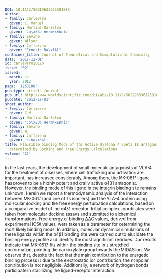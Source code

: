 ```yaml
---
DOI: 10.1142/S0219633612501088
author:
- family: Carlevaro
  given: C. Manuel
- family: Martins-Da-Silva
  given: "Jo\xE3o Herm\xEDnio"
- family: Savino
  given: Wilson
- family: Caffarena
  given: "Ernesto Ra\xFAl"
container_title: Journal of Theoretical and Computational Chemistry
date: '2012-12-01'
id: carlevaro2012b
issue: '02'
issued:
- month: 12
  year: 2012
page: '1250108'
pub_type: article-journal
pub_url: http://www.worldscientific.com/doi/abs/10.1142/S0219633612501088
pubdate: '2012-12-01'
short_author:
- family: Carlevaro
  given: C.M.
- family: Martins-Da-Silva
  given: "Jo\xE3o Herm\xEDnio"
- family: Savino
  given: W.
- family: Caffarena
  given: "E.Ra\xFAl"
title: Plausible binding Mode of the Active $\alpha 4 \beta 1$ antagonist, MK-0617,
  determined by Docking and Free Energy Calculations
volume: '12'
---
```

In the last years, the development of small molecule antagonists of VLA-4 for the treatment of diseases, where cell trafficking and activation are important, has increased considerably. Among them, the MK-0617 ligand has proven to be a highly potent and orally active &#945;4&#946;1 antagonist. However, the binding mode of this ligand in the integrin binding site remains unknown. Herein we report a thermodynamic analysis of the interaction between MK-0617 (and one of its isomers) and the VLA-4 protein using molecular docking and the free energy perturbation calculations, based on a comparative model of the &#945;4&#946;1 receptor. Initial complex coordinates were taken from molecular docking assays and submitted to alchemical transformations. Free energy of binding &#916;&#916;G values, derived from experimental IC50 values, were taken as a parameter for determining the most likely binding mode. In addition, molecular dynamics simulations of these ligands within the &#945;4&#946;1 binding site were carried out to elucidate the binding energy profile and identify the most significant residues. Our results indicate that MK-0617 fits within the binding site in a stretched conformation, pointing the carboxylate group towards the MIDAS ion. We observe that, despite the fact that the main contribution to the energetic binding process is due to the electrostatic ion contribution, the nonpolar contribution is not negligible. Additionally, a network of hydrogen bonds participate in stabilizing the ligand-receptor interaction.
